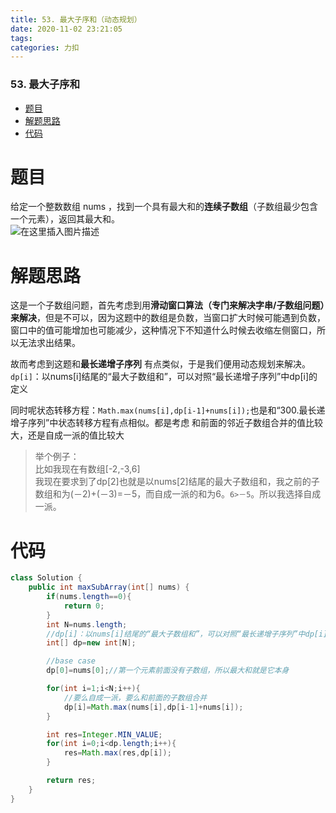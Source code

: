 ```yaml
---
title: 53. 最大子序和（动态规划）
date: 2020-11-02 23:21:05
tags: 
categories: 力扣
---
```


<!--more-->

### 53\. 最大子序和

- [题目](#_2)
- [解题思路](#_6)
- [代码](#_17)

# 题目

给定一个整数数组 nums ，找到一个具有最大和的**连续子数组**（子数组最少包含一个元素），返回其最大和。  
![在这里插入图片描述](https://img-blog.csdnimg.cn/20201102232018982.png#pic_center)

# 解题思路

这是一个子数组问题，首先考虑到用**滑动窗口算法（专门来解决字串/子数组问题）来解决**，但是不可以，因为这题中的数组是负数，当窗口扩大时候可能遇到负数，窗口中的值可能增加也可能减少，这种情况下不知道什么时候去收缩左侧窗口，所以无法求出结果。

故而考虑到这题和**最长递增子序列** 有点类似，于是我们便用动态规划来解决。  
`dp[i]`：以nums\[i\]结尾的“最大子数组和”，可以对照“最长递增子序列”中dp\[i\]的定义

同时呢状态转移方程：`Math.max(nums[i],dp[i-1]+nums[i]);`也是和“300.最长递增子序列”中状态转移方程有点相似。都是考虑 和前面的邻近子数组合并的值比较大，还是自成一派的值比较大

> 举个例子：  
> 比如我现在有数组\[-2,-3,6\]  
> 我现在要求到了dp\[2\]也就是以nums\[2\]结尾的最大子数组和，我之前的子数组和为\(－2\)+\(－3\)=－5，而自成一派的和为6。`6>－5`。所以我选择自成一派。

# 代码

```java
class Solution {
    public int maxSubArray(int[] nums) {
        if(nums.length==0){
            return 0;
        }
        int N=nums.length;
        //dp[i]：以nums[i]结尾的“最大子数组和”，可以对照“最长递增子序列”中dp[i]的定义
        int[] dp=new int[N];

        //base case
        dp[0]=nums[0];//第一个元素前面没有子数组，所以最大和就是它本身

        for(int i=1;i<N;i++){
            //要么自成一派，要么和前面的子数组合并
            dp[i]=Math.max(nums[i],dp[i-1]+nums[i]);
        }

        int res=Integer.MIN_VALUE;
        for(int i=0;i<dp.length;i++){
            res=Math.max(res,dp[i]);
        }

        return res;
    }
}
```